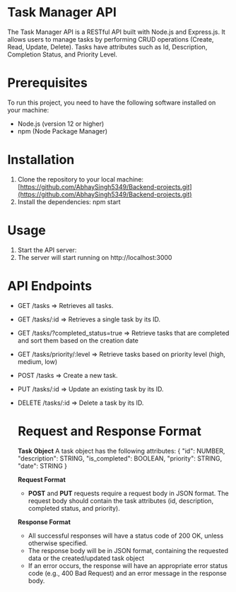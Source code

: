 # Task Manager API
The Task Manager API is a RESTful API built with Node.js and Express.js. It allows users to manage tasks by performing CRUD operations (Create, Read, Update, Delete). Tasks have attributes such as Id, Description, Completion Status, and Priority Level.

# Prerequisites
To run this project, you need to have the following software installed on your machine:
* Node.js (version 12 or higher)
* npm (Node Package Manager)

# Installation
1. Clone the repository to your local machine:
   [https://github.com/AbhaySingh5349/Backend-projects.git](https://github.com/AbhaySingh5349/Backend-projects.git)
2. Install the dependencies:
   npm start

# Usage
1. Start the API server:
2. The server will start running on http://localhost:3000

# API Endpoints
* GET /tasks => Retrieves all tasks.
* GET /tasks/:id => Retrieves a single task by its ID.
* GET /tasks/?completed_status=true => Retrieve tasks that are completed and sort them based on the creation date
* GET /tasks/priority/:level => Retrieve tasks based on priority level (high, medium, low)
* POST /tasks => Create a new task.
* PUT /tasks/:id => Update an existing task by its ID.
* DELETE /tasks/:id => Delete a task by its ID.

  # Request and Response Format

  **Task Object**
  A task object has the following attributes:
  {
      "id": NUMBER,
      "description": STRING,
      "is_completed": BOOLEAN,
      "priority": STRING,
      "date": STRING
    }

  **Request Format**
  * **POST** and **PUT** requests require a request body in JSON format. The request body should contain the task attributes (id, description, completed status, and priority).
 
  **Response Format**
  * All successful responses will have a status code of 200 OK, unless otherwise specified.
  * The response body will be in JSON format, containing the requested data or the created/updated task object
  * If an error occurs, the response will have an appropriate error status code (e.g., 400 Bad Request) and an error message in the response body.
